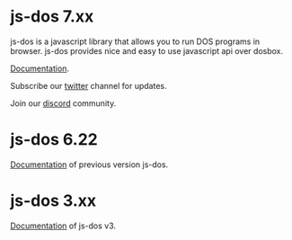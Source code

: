 js-dos 7.xx
===========

js-dos is a javascript library that allows you to run DOS programs in browser. js-dos provides nice and easy to use javascript api over dosbox.

[Documentation](https://js-dos.com/).

Subscribe our [twitter](https://twitter.com/doszone_db/) channel for updates. 

Join our [discord](https://discord.com/invite/hMVYEbG) community.

js-dos 6.22
===========

[Documentation](https://js-dos.com/index_6.22.html) of previous version js-dos.

js-dos 3.xx
===========

[Documentation](https://js-dos.com/index_v3.html) of js-dos v3.

